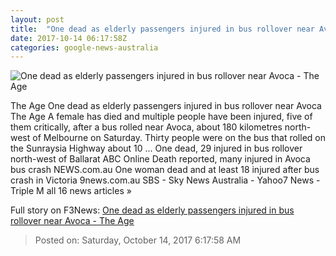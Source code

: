 ```yaml
---
layout: post
title:  "One dead as elderly passengers injured in bus rollover near Avoca - The Age"
date: 2017-10-14 06:17:58Z
categories: google-news-australia
---
```


![One dead as elderly passengers injured in bus rollover near Avoca - The Age](http://www.theage.com.au/content/dam/images/g/z/1/1/r/7/image.related.articleLeadwide.620x349.gz1168.png/1507967031474.jpg)

The Age One dead as elderly passengers injured in bus rollover near Avoca The Age A female has died and multiple people have been injured, five of them critically, after a bus rolled near Avoca, about 180 kilometres north-west of Melbourne on Saturday. Thirty people were on the bus that rolled on the Sunraysia Highway about 10 ... One dead, 29 injured in bus rollover north-west of Ballarat ABC Online Death reported, many injured in Avoca bus crash NEWS.com.au One woman dead and at least 18 injured after bus crash in Victoria 9news.com.au SBS - Sky News Australia - Yahoo7 News - Triple M all 16 news articles »


Full story on F3News: [One dead as elderly passengers injured in bus rollover near Avoca - The Age](http://www.f3nws.com/n/TbhqzE)

> Posted on: Saturday, October 14, 2017 6:17:58 AM
